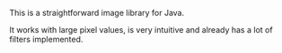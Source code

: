 This is a straightforward image library for Java.

It works with large pixel values, is very intuitive and already has a lot of filters implemented.